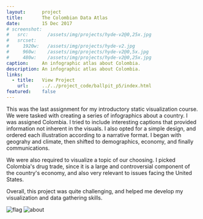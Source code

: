 ```yaml
---
layout:      project
title:       The Colombian Data Atlas
date:        15 Dec 2017
# screenshot:
#   src:       /assets/img/projects/hyde-v2@0,25x.jpg
#   srcset:
#     1920w:   /assets/img/projects/hyde-v2.jpg
#     960w:    /assets/img/projects/hyde-v2@0,5x.jpg
#     480w:    /assets/img/projects/hyde-v2@0,25x.jpg
caption:     An infographic atlas about Colombia.
description: An infographic atlas about Colombia.
links:
  - title:   View Project
    url:     ../../project_code/ballpit_p5/index.html
featured:    false
---
```

This was the last assignment for my introductory static visualization course. We were tasked with creating a series of infographics about a country. I was assigned Colombia. I tried to include interesting captions that provided information not inherent in the visuals. I also opted for a simple design, and ordered each illustration according to a narrative format. I began with geograhy and climate, then shifted to demographics, economy, and finally communications.

We were also required to visualize a topic of our choosing. I picked Colombia's drug trade, since it is a large and controversial component of the country's economy, and also very relevant to issues facing the United States.

Overall, this project was quite challenging, and helped me develop my visualization and data gathering skills.

![flag](../../img/colombia/flag.svg)
![about](../../img/colombia/about.svg)